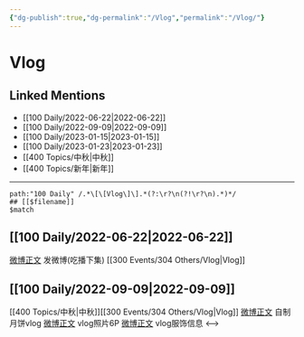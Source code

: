 ```yaml
---
{"dg-publish":true,"dg-permalink":"/Vlog","permalink":"/Vlog/"}
---
```


# Vlog

## Linked Mentions
- [[100 Daily/2022-06-22\|2022-06-22]]
- [[100 Daily/2022-09-09\|2022-09-09]]
- [[100 Daily/2023-01-15\|2023-01-15]]
- [[100 Daily/2023-01-23\|2023-01-23]]
- [[400 Topics/中秋\|中秋]]
- [[400 Topics/新年\|新年]]


---

```expander
path:"100 Daily" /.*\[\[Vlog\]\].*(?:\r?\n(?!\r?\n).*)*/
## [[$filename]]
$match
```
## [[100 Daily/2022-06-22\|2022-06-22]]
[微博正文](https://m.weibo.cn/1736988591/4783252982465861) 发微博(吃播下集) [[300 Events/304 Others/Vlog\|Vlog]]
## [[100 Daily/2022-09-09\|2022-09-09]]
[[400 Topics/中秋\|中秋]][[300 Events/304 Others/Vlog\|Vlog]]
[微博正文](https://m.weibo.cn/7478855230/4811721028406942) 自制月饼vlog
[微博正文](https://m.weibo.cn/7478855230/4811729504048521) vlog照片6P
[微博正文](https://m.weibo.cn/7710473200/4811738304225585) vlog服饰信息
<-->